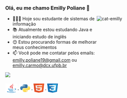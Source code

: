 ### Olá, eu me chamo Emilly Poliane 👋
<div align="left">
  <img align="right" alt="cat-emilly" height="210" width="210" src="https://img.freepik.com/vetores-premium/gato-programador-bonito-vetor-antropomorfico-bonito-eps_888846-19401.jpg"/>

- 👩🏽‍💻 Hoje sou estudante de sistemas de informação
- 📚 Atualmente estou estudando Java e iniciando estudo de inglês
- 😊 Estou procurando formas de melhorar meus conhecimentos
- 📫 Você pode me contatar pelos emails: emilly.poliane19@gmail.com ou emilly.carmo@dcx.ufpb.br

</div>

<div>
  <a href="https://github.com/EmillyPoliane19"/>
  <img height="180em" src="https://github-readme-stats.vercel.app/api/top-langs/?username=EmillyPoliane19&layout=compact&theme=tokyonight"/>
  
</div>

<div style="display: inline_block"><br>
  <img align="center" alt="Emilly-Java" height="30" width="40" src="https://raw.githubusercontent.com/devicons/devicon/master/icons/java/java-original.svg">
  <img align="center" alt="Emilly-Python" height="30" width="40" src="https://raw.githubusercontent.com/devicons/devicon/master/icons/python/python-original.svg">
  <img align="center" alt="Emilly-HTML" height="30" width="40" src="https://raw.githubusercontent.com/devicons/devicon/master/icons/html5/html5-original.svg">
  <img align="center" alt="Emilly-CSS" height="30" width="40" src="https://raw.githubusercontent.com/devicons/devicon/master/icons/css3/css3-original.svg">
</div>
